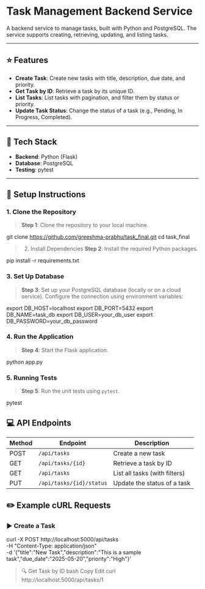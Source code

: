# Task Management Backend Service

A backend service to manage tasks, built with Python and PostgreSQL. The service supports creating, retrieving, updating, and listing tasks.

---

## :star: Features

- **Create Task**: Create new tasks with title, description, due date, and priority.
- **Get Task by ID**: Retrieve a task by its unique ID.
- **List Tasks**: List tasks with pagination, and filter them by status or priority.
- **Update Task Status**: Change the status of a task (e.g., Pending, In Progress, Completed).

---

## :wrench: Tech Stack

- **Backend**: Python (Flask)
- **Database**: PostgreSQL
- **Testing**: pytest

---
## :memo: Setup Instructions

### 1. Clone the Repository

> **Step 1**: Clone the repository to your local machine.


git clone https://github.com/greeshma-prabhu/task_final.git
cd task_final

> 2. Install Dependencies
**Step 2**: Install the required Python packages.



pip install -r requirements.txt

### 3. Set Up Database

> **Step 3**: Set up your PostgreSQL database (locally or on a cloud service). Configure the connection using environment variables:


export DB_HOST=localhost
export DB_PORT=5432
export DB_NAME=task_db
export DB_USER=your_db_user
export DB_PASSWORD=your_db_password

### 4. Run the Application

> **Step 4**: Start the Flask application.


python app.py

### 5. Running Tests

> **Step 5**: Run the unit tests using `pytest`.


pytest

## :computer: API Endpoints

| Method | Endpoint                      | Description                     |
|--------|-------------------------------|---------------------------------|
| POST   | `/api/tasks`                 | Create a new task               |
| GET    | `/api/tasks/{id}`            | Retrieve a task by ID           |
| GET    | `/api/tasks`                 | List all tasks (with filters)   |
| PUT    | `/api/tasks/{id}/status`     | Update the status of a task     |

## :pencil2: Example cURL Requests

### ▶️ Create a Task

curl -X POST http://localhost:5000/api/tasks \
-H "Content-Type: application/json" \
-d '{"title":"New Task","description":"This is a sample task","due_date":"2025-05-20","priority":"High"}'

>🔍 Get Task by ID
bash
Copy
Edit
curl http://localhost:5000/api/tasks/1
